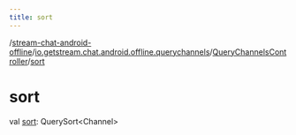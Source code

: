 ```yaml
---
title: sort
---
```

/[stream-chat-android-offline](../../index.md)/[io.getstream.chat.android.offline.querychannels](../index.md)/[QueryChannelsController](index.md)/[sort](sort.md)  
  
  
  
# sort  
val [sort](sort.md): QuerySort&lt;Channel&gt;
